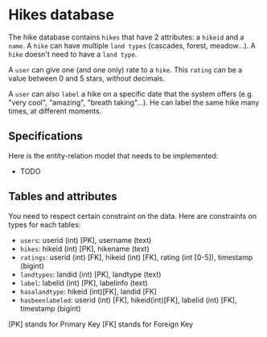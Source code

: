 # Hikes database

The hike database contains `hikes` that have 2 attributes: a `hikeid` and a `name`.
A `hike` can have multiple `land types` (cascades, forest, meadow...). 
A `hike` doesn't need to have a `land type`.

A `user` can give one (and one only) rate to a `hike`. 
This `rating` can be a value between 0 and 5 stars, without decimals.

A `user` can also `label` a hike on a specific date that the system offers (e.g. "very cool", "amazing", "breath taking"...). 
He can label the same hike many times, at different moments.


## Specifications

Here is the entity-relation model that needs to be implemented:

- TODO

## Tables and attributes

You need to respect certain constraint on the data. 
Here are constraints on types for each tables:
- `users`: userid (int) [PK], username (text)
- `hikes`: hikeid (int) [PK], hikename (text) 
- `ratings`: userid (int) [FK], hikeid (int) [FK], rating (int [0-5]), timestamp (bigint)
- `landtypes`: landid (int) [PK], landtype (text)
- `label`: labelid (int) [PK], labelinfo (text)
- `hasalandtype`: hikeid (int)[FK], landid [FK]
- `hasbeenlabeled`: userid (int) [FK], hikeid(int)[FK], labelid (int) [FK], timestamp (bigint)

[PK] stands for Primary Key
[FK] stands for Foreign Key


